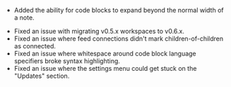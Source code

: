 + Added the ability for code blocks to expand beyond the normal width of a note.
- Fixed an issue with migrating v0.5.x workspaces to v0.6.x.
- Fixed an issue where feed connections didn't mark children-of-children as connected.
- Fixed an issue where whitespace around code block language specifiers broke syntax highlighting.
- Fixed an issue where the settings menu could get stuck on the "Updates" section.
